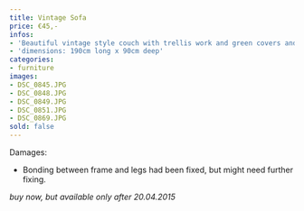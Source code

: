 ```yaml
---
title: Vintage Sofa
price: €45,-
infos:
- 'Beautiful vintage style couch with trellis work and green covers and pillows.'
- 'dimensions: 190cm long x 90cm deep'
categories:
- furniture
images:
- DSC_0845.JPG
- DSC_0848.JPG
- DSC_0849.JPG
- DSC_0851.JPG
- DSC_0869.JPG
sold: false
---
```



Damages:

- Bonding between frame and legs had been fixed, but might need further fixing.

*buy now, but available only after 20.04.2015*
